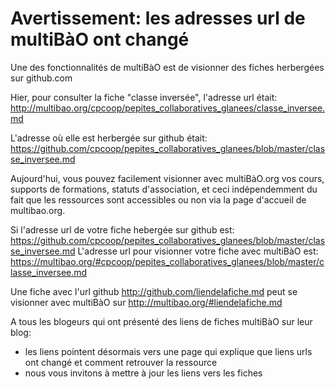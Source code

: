 # Avertissement: les adresses url de multiBàO ont changé

Une des fonctionnalités de multiBàO est de visionner des fiches herbergées sur github.com

Hier, pour consulter la fiche "classe inversée", l'adresse url était: http://multibao.org/cpcoop/pepites_collaboratives_glanees/classe_inversee.md 

L'adresse où elle est herbergée sur github était: https://github.com/cpcoop/pepites_collaboratives_glanees/blob/master/classe_inversee.md

Aujourd'hui, vous pouvez facilement visionner avec multiBàO.org vos cours, supports de formations, statuts d'association, et ceci indépendemment du fait que les ressources sont accessibles ou non via la page d'accueil de multibao.org.

Si l'adresse url de votre fiche hebergée sur github est: https://github.com/cpcoop/pepites_collaboratives_glanees/blob/master/classe_inversee.md
L'adresse url pour visionner votre fiche avec multiBàO est: https://multibao.org/#cpcoop/pepites_collaboratives_glanees/blob/master/classe_inversee.md

Une fiche avec l'url github http://github.com/liendelafiche.md peut se visionner avec multiBàO sur http://multibao.org/#liendelafiche.md

A tous les blogeurs qui ont présenté des liens de fiches multiBàO sur leur blog:

* les liens pointent désormais vers une page qui explique que liens urls ont changé et comment retrouver la ressource
* nous vous invitons à mettre à jour les liens vers les fiches

